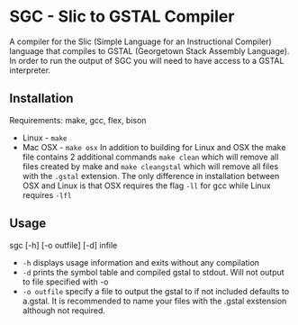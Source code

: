 # SGC - Slic to GSTAL Compiler
A compiler for the Slic (Simple Language for an Instructional Compiler) language that compiles to 
GSTAL (Georgetown Stack Assembly Language). In order to run the output of SGC you will need to have
access to a GSTAL interpreter.
 
## Installation
Requirements: make, gcc, flex, bison

* Linux - `make`
* Mac OSX - `make osx`
In addition to building for Linux and OSX the make file contains 2 additional commands `make clean` which will remove all files created by make and `make cleangstal` which will remove all files with the `.gstal` extension. The only difference in installation between OSX and Linux is that OSX requires the flag `-ll` for gcc while Linux requires `-lfl`

## Usage
sgc [-h] [-o outfile] [-d] infile
* `-h` displays usage information and exits without any compilation
* `-d` prints the symbol table and compiled gstal to stdout. Will not output to file specified with -o
* `-o outfile` specify a file to output the gstal to if not included defaults to a.gstal. It is recommended to name your files with the .gstal exstension although not required.
